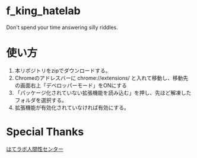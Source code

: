 # f_king_hatelab
Don't spend your time answering silly riddles.

# 使い方
1. 本リポジトリをzipでダウンロードする。
1. Chromeのアドレスバーに chrome://extensions/ と入れて移動し、移動先の画面右上「デベロッパーモード」をONにする
1. 「パッケージ化されていない拡張機能を読み込む」を押し、先ほど解凍したフォルダを選択する。
1. 拡張機能が有効化されていなければ有効にする。

# Special Thanks
[はてラボ人間性センター](http://human.hatelabo.jp/quiz?redirect_uri=https%3A%2F%2Fanond.hatelabo.jp&state=hogehage)

